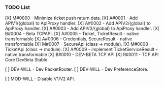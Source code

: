 ### TODO List ###

[X] M#0000 - Minimize ticket push return data.
[X] A#0001 - Add APIV1/{global} to ApiProxy handler.
[X] A#0002 - Add APIV2/{global} to ApiProxy handler.
[X] A#0003 - Add APIV3/{global} to ApiProxy handler.
[X] B#0004 - Beta TCPAPI.
[X] A#0005 - Ticket, TicketResult - native transformable
[X] A#0006 - Credentials, SecureResult - native transformable
[X] M#0007 - SecureApi (class -> module).
[X] M#0008 - TicketApi (class -> module).
[X] A#0009 - implement TicketServiceResult + native transformable
[X] B#0010 - DEV-BETA TCP API
[X] R#0011 - TCP API Core DevBeta Stable

[ ] DEV-WILL - Dev PacketRouter.
[ ] DEV-WILL - Dev PreferenceStore.

[ ] MOD-WILL - Disable V1/V2 API.
